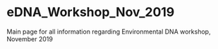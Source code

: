 # eDNA_Workshop_Nov_2019
Main page for all information regarding Environmental DNA workshop, November 2019
